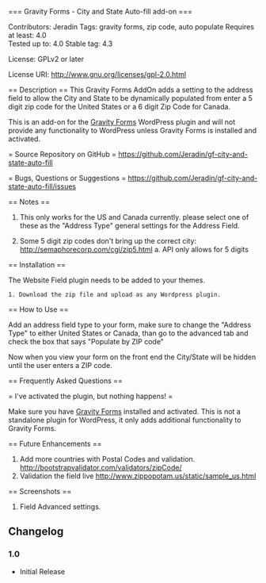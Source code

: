 === Gravity Forms - City and State Auto-fill add-on ===

Contributors: Jeradin
Tags: gravity forms, zip code, auto populate
Requires at least: 4.0   
Tested up to: 4.0
Stable tag: 4.3

License: GPLv2 or later 

License URI: http://www.gnu.org/licenses/gpl-2.0.html 


== Description ==
This Gravity Forms AddOn adds a setting to the address field to allow the City and State to be dynamically populated from enter a 5 digit zip code for the United States or a 6 digit Zip Code for Canada.

This is an add-on for the [Gravity Forms](http://www.gravityforms.com/)
WordPress plugin and will not provide any functionality to WordPress unless Gravity Forms is installed and activated.

= Source Repository on GitHub =
https://github.com/Jeradin/gf-city-and-state-auto-fill

= Bugs, Questions or Suggestions =
https://github.com/Jeradin/gf-city-and-state-auto-fill/issues


== Notes ==

1. This only works for the US and Canada currently. please select one of these as the "Address Type" general settings for the Address Field.

2. Some 5 digit zip codes don't bring up the correct city: http://semaphorecorp.com/cgi/zip5.html
		a. API only allows for 5 digits

== Installation ==

The Website Field plugin needs to be added to your themes.

	1. Download the zip file and upload as any Wordpress plugin.

== How to Use ==

Add an address field type to your form, make sure to change the "Address Type" to either United States or Canada, than go to the advanced tab and check the box that says "Populate by ZIP code"

Now when you view your form on the front end the City/State will be hidden until the user enters a ZIP code.

== Frequently Asked Questions ==

= I've activated the plugin, but nothing happens! =

Make sure you have [Gravity Forms](http://www.gravityforms.com/) installed and
activated. This is not a standalone plugin for WordPress, it only adds additional functionality to Gravity Forms.

== Future Enhancements ==

1. Add more countries with Postal Codes and validation. http://bootstrapvalidator.com/validators/zipCode/
2. Validation the field live http://www.zippopotam.us/static/sample_us.html

== Screenshots ==

1. Field Advanced settings.


## Changelog ##
### 1.0
* Initial Release
